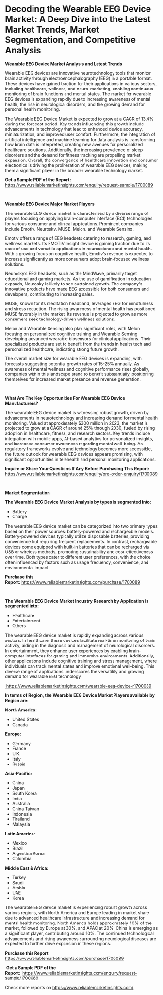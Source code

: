 <p><h1>Decoding the Wearable EEG Device Market: A Deep Dive into the Latest Market Trends, Market Segmentation, and Competitive Analysis</h1></p><p><strong>Wearable EEG Device Market Analysis and Latest Trends</strong></p>
<p><p>Wearable EEG devices are innovative neurotechnology tools that monitor brain activity through electroencephalography (EEG) in a portable format. These devices have gained traction for their applications in various sectors, including healthcare, wellness, and neuro-marketing, enabling continuous monitoring of brain functions and mental states. The market for wearable EEG devices is expanding rapidly due to increasing awareness of mental health, the rise in neurological disorders, and the growing demand for personal health monitoring.</p><p>The Wearable EEG Device Market is expected to grow at a CAGR of 13.4% during the forecast period. Key trends influencing this growth include advancements in technology that lead to enhanced device accuracy, miniaturization, and improved user comfort. Furthermore, the integration of artificial intelligence and machine learning for data analysis is transforming how brain data is interpreted, creating new avenues for personalized healthcare solutions. Additionally, the increasing prevalence of sleep disorders and the demand for fitness tracking are propelling market expansion. Overall, the convergence of healthcare innovation and consumer electronics is driving the proliferation of wearable EEG devices, making them a significant player in the broader wearable technology market.</p></p>
<p><strong>Get a Sample PDF of the Report:&nbsp;</strong> <a href="https://www.reliablemarketinsights.com/enquiry/request-sample/1700089?utm_campaign=2111&utm_medium=2&utm_source=Github&utm_content=ia&utm_term=04042025&utm_id=wearable-eeg-device">https://www.reliablemarketinsights.com/enquiry/request-sample/1700089</a></p>
<p>&nbsp;</p>
<p><strong>Wearable EEG Device Major Market Players</strong></p>
<p><p>The wearable EEG device market is characterized by a diverse range of players focusing on applying brain-computer interface (BCI) technologies for various consumer and clinical applications. Prominent companies include Emotiv, Neurosky, MUSE, Melon, and Wearable Sensing. </p><p>Emotiv offers a range of EEG headsets catering to research, gaming, and wellness markets. Its EMOTIV Insight device is gaining traction due to its ease of use and versatile applications in neuroscience and mental health. With a growing focus on cognitive health, Emotiv’s revenue is expected to increase significantly as more consumers adopt brain-focused wellness solutions.</p><p>Neurosky’s EEG headsets, such as the MindWave, primarily target educational and gaming markets. As the use of gamification in education expands, Neurosky is likely to see sustained growth. The company's innovative products have made EEG accessible for both consumers and developers, contributing to increasing sales.</p><p>MUSE, known for its meditation headband, leverages EEG for mindfulness and stress reduction. The rising awareness of mental health has positioned MUSE favorably in the market. Its revenue is projected to grow as more consumers seek technology-driven wellness solutions.</p><p>Melon and Wearable Sensing also play significant roles, with Melon focusing on personalized cognitive training and Wearable Sensing developing advanced wearable biosensors for clinical applications. Their specialized products are set to benefit from the trends in health tech and personalized healthcare, indicating strong future growth.</p><p>The overall market size for wearable EEG devices is expanding, with forecasts suggesting potential growth rates of 15-25% annually. As awareness of mental wellness and cognitive performance rises globally, companies within this landscape stand to benefit substantially, positioning themselves for increased market presence and revenue generation.</p></p>
<p>&nbsp;</p>
<p><strong>What Are The Key Opportunities For Wearable EEG Device Manufacturers?</strong></p>
<p><p>The wearable EEG device market is witnessing robust growth, driven by advancements in neurotechnology and increasing demand for mental health monitoring. Valued at approximately $300 million in 2023, the market is projected to grow at a CAGR of around 25% through 2030, fueled by rising adoption in healthcare, fitness, and research sectors. Key trends include integration with mobile apps, AI-based analytics for personalized insights, and increased consumer awareness regarding mental well-being. As regulatory frameworks evolve and technology becomes more accessible, the future outlook for wearable EEG devices appears promising, with significant opportunities in telehealth and personal monitoring applications.</p></p>
<p><strong>Inquire or Share Your Questions If Any Before Purchasing This Report:</strong> <a href="https://www.reliablemarketinsights.com/enquiry/pre-order-enquiry/1700089?utm_campaign=2111&utm_medium=2&utm_source=Github&utm_content=ia&utm_term=04042025&utm_id=wearable-eeg-device">https://www.reliablemarketinsights.com/enquiry/pre-order-enquiry/1700089</a></p>
<p>&nbsp;</p>
<p><strong>Market Segmentation</strong></p>
<p><strong>The Wearable EEG Device Market Analysis by types is segmented into:</strong></p>
<p><ul><li>Battery</li><li>Charge</li></ul></p>
<p><p>The wearable EEG device market can be categorized into two primary types based on their power sources: battery-powered and rechargeable models. Battery-powered devices typically utilize disposable batteries, providing convenience but requiring frequent replacements. In contrast, rechargeable devices come equipped with built-in batteries that can be recharged via USB or wireless methods, promoting sustainability and cost-effectiveness over time. Both types cater to different user preferences, with the choice often influenced by factors such as usage frequency, convenience, and environmental impact.</p></p>
<p><strong>Purchase this Report:&nbsp;</strong><a href="https://www.reliablemarketinsights.com/purchase/1700089?utm_campaign=2111&utm_medium=2&utm_source=Github&utm_content=ia&utm_term=04042025&utm_id=wearable-eeg-device">https://www.reliablemarketinsights.com/purchase/1700089</a></p>
<p>&nbsp;</p>
<p><strong>The Wearable EEG Device Market Industry Research by Application is segmented into:</strong></p>
<p><ul><li>Healthcare</li><li>Entertainment</li><li>Others</li></ul></p>
<p><p>The wearable EEG device market is rapidly expanding across various sectors. In healthcare, these devices facilitate real-time monitoring of brain activity, aiding in the diagnosis and management of neurological disorders. In entertainment, they enhance user experiences by enabling brain-computer interfaces for gaming and immersive environments. Additionally, other applications include cognitive training and stress management, where individuals can track mental states and improve emotional well-being. This diverse range of applications underscores the versatility and growing demand for wearable EEG technology.</p></p>
<p><a href="https://www.reliablemarketinsights.com/wearable-eeg-device-r1700089?utm_campaign=2111&utm_medium=2&utm_source=Github&utm_content=ia&utm_term=04042025&utm_id=wearable-eeg-device">&nbsp;https://www.reliablemarketinsights.com/wearable-eeg-device-r1700089</a></p>
<p><strong>In terms of Region, the Wearable EEG Device Market Players available by Region are:</strong></p>
<p>
    <p> <strong> North America: </strong>
        <ul>
            <li>United States</li>
            <li>Canada</li>
        </ul>
        </p> 
    <p> <strong> Europe: </strong>
        <ul>
            <li>Germany</li>
            <li>France</li>
            <li>U.K.</li>
            <li>Italy</li>
            <li>Russia</li>
        </ul>
        </p> 
    <p> <strong> Asia-Pacific: </strong>
        <ul>
            <li>China</li>
            <li>Japan</li>
            <li>South Korea</li>
            <li>India</li>
            <li>Australia</li>
            <li>China Taiwan</li>
            <li>Indonesia</li>
            <li>Thailand</li>
            <li>Malaysia</li>
        </ul>
        </p> 
    <p> <strong> Latin America: </strong>
        <ul>
            <li>Mexico</li>
            <li>Brazil</li>
            <li>Argentina Korea</li>
            <li>Colombia</li>
        </ul>
        </p> 
    <p> <strong> Middle East & Africa: </strong>
        <ul>
            <li>Turkey</li>
            <li>Saudi</li>
            <li>Arabia</li>
            <li>UAE</li>
            <li>Korea</li>
        </ul>
    </p>
    </p>
<p><p>The wearable EEG device market is experiencing robust growth across various regions, with North America and Europe leading in market share due to advanced healthcare infrastructure and increasing demand for mental health monitoring. North America holds approximately 40% of the market, followed by Europe at 30%, and APAC at 20%. China is emerging as a significant player, contributing around 10%. The continued technological advancements and rising awareness surrounding neurological diseases are expected to further drive expansion in these regions.</p></p>
<p><strong>Purchase this Report: </strong><a href="https://www.reliablemarketinsights.com/purchase/1700089?utm_campaign=2111&utm_medium=2&utm_source=Github&utm_content=ia&utm_term=04042025&utm_id=wearable-eeg-device">https://www.reliablemarketinsights.com/purchase/1700089</a></p>
<p>&nbsp;<strong>Get a Sample PDF of the Report:&nbsp;&nbsp;</strong><a href="https://www.reliablemarketinsights.com/enquiry/request-sample/1700089?utm_campaign=2111&utm_medium=2&utm_source=Github&utm_content=ia&utm_term=04042025&utm_id=wearable-eeg-device">https://www.reliablemarketinsights.com/enquiry/request-sample/1700089</a></p>
<p><strong></strong></p>
<p>Check more reports on <a href="https://www.reliablemarketinsights.com/?utm_campaign=2111&utm_medium=2&utm_source=Github&utm_content=ia&utm_term=04042025&utm_id=wearable-eeg-device">https://www.reliablemarketinsights.com/</a></p>
